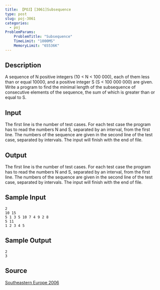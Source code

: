 ```yaml
---
title: 【POJ】[3061]Subsequence
type: post
slug: poj-3061
categories:
  - poj
ProblemParams:
    ProblemTitle: "Subsequence"
    TimeLimit: "1000MS"
    MemoryLimit: "65536K"
---
```


## Description

A sequence of N positive integers (10 < N < 100 000), each of them less than or equal 10000, and a positive integer S (S < 100 000 000) are given. Write a program to find the minimal length of the subsequence of consecutive elements of the sequence, the sum of which is greater than or equal to S.

## Input

The first line is the number of test cases. For each test case the program has to read the numbers N and S, separated by an interval, from the first line. The numbers of the sequence are given in the second line of the test case, separated by intervals. The input will finish with the end of file.

## Output

The first line is the number of test cases. For each test case the program has to read the numbers N and S, separated by an interval, from the first line. The numbers of the sequence are given in the second line of the test case, separated by intervals. The input will finish with the end of file.

## Sample Input

```
2
10 15
5 1 3 5 10 7 4 9 2 8
5 11
1 2 3 4 5
```

## Sample Output

```
2
3
```

## Source

[Southeastern Europe 2006](http://poj.org/searchproblem?field=source&key=Southeastern+Europe+2006)
